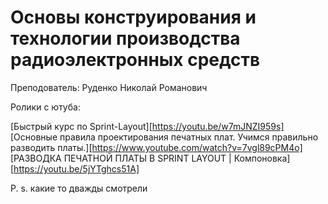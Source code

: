 # Основы конструирования и технологии производства радиоэлектронных средств

Преподователь: Руденко Николай Романович

Ролики с ютуба:

[Быстрый курс по Sprint-Layout][https://youtu.be/w7mJNZI959s]
[Основные правила проектирования печатных плат. Учимся правильно разводить платы.][https://www.youtube.com/watch?v=7vgl89cPM4o]
[РАЗВОДКА ПЕЧАТНОЙ ПЛАТЫ В SPRINT LAYOUT | Компоновка][https://youtu.be/5jYTghcs51A]

P. s. какие то дважды смотрели
